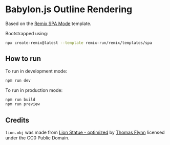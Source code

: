 # Babylon.js Outline Rendering

Based on the [Remix SPA Mode](https://remix.run/docs/en/main/guides/spa-mode)
template.

Bootstrapped using:

```zsh
npx create-remix@latest --template remix-run/remix/templates/spa
```

## How to run

To run in development mode:

```zsh
npm run dev
```

To run in production mode:

```zsh
npm run build
npm run preview
```

## Credits

`lion.obj` was made from
[Lion Statue - optimized](https://sketchfab.com/3d-models/lion-statue-optimized-62662d27c94d4994b2479b8de3a66ca7)
by [Thomas Flynn](https://sketchfab.com/nebulousflynn) licensed under the CC0
Public Domain.
